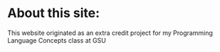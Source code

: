 # About this site:

This website originated as an extra credit project for my Programming Language Concepts class at GSU
